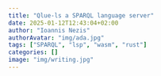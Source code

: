 ```yaml
---
title: "Qlue-ls a SPARQL language server"
date: 2025-01-12T12:43:04+02:00
author: "Ioannis Nezis"
authorAvatar: "img/ada.jpg"
tags: ["SPARQL", "lsp", "wasm", "rust"]
categories: []
image: "img/writing.jpg"
---
```



